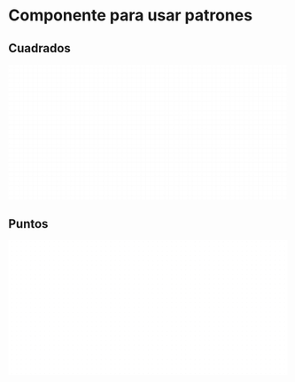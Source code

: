 # Componente para usar patrones

## Cuadrados

<img src="./README-IMG/fondo.png"></img>

## Puntos

<img src="./README-IMG/fondo-puntos.png"></img>

